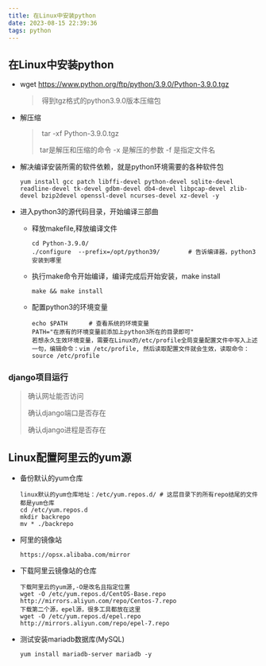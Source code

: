 ```yaml
---
title: 在Linux中安装python
date: 2023-08-15 22:39:36
tags: python
---
```


## 在Linux中安装python

- wget  https://www.python.org/ftp/python/3.9.0/Python-3.9.0.tgz

  > ​	得到tgz格式的python3.9.0版本压缩包

- 解压缩

  > ​	tar -xf Python-3.9.0.tgz
  >
  > tar是解压和压缩的命令	-x 是解压的参数	-f 是指定文件名

- 解决编译安装所需的软件依赖，就是python环境需要的各种软件包

  ```
  yum install gcc patch libffi-devel python-devel sqlite-devel readline-devel tk-devel gdbm-devel db4-devel libpcap-devel zlib-devel bzip2devel openssl-devel ncurses-devel xz-devel -y
  ```

- 进入python3的源代码目录，开始编译三部曲

  - 释放makefile,释放编译文件

    ```
    cd Python-3.9.0/
    ./configure  --prefix=/opt/python39/		# 告诉编译器，python3安装到哪里
    ```

  - 执行make命令开始编译，编译完成后开始安装，make install

    ```
    make && make install
    ```

  - 配置python3的环境变量

    ```
    echo $PATH		# 查看系统的环境变量
    PATH="在原有的环境变量前添加上python3所在的目录即可"
    若想永久生效环境变量，需要在Linux的/etc/profile全局变量配置文件中写入上述一句，编辑命令：vim /etc/profile, 然后读取配置文件就会生效，读取命令：source /etc/profile
    ```


### django项目运行

> 确认网址能否访问
>
> 确认django端口是否存在
>
> 确认django进程是否存在

## Linux配置阿里云的yum源

- 备份默认的yum仓库

  ```
  linux默认的yum仓库地址：/etc/yum.repos.d/	# 这层目录下的所有repo结尾的文件都是yum仓库
  cd /etc/yum.repos.d
  mkdir backrepo
  mv * ./backrepo
  ```

- 阿里的镜像站

  ```
  https://opsx.alibaba.com/mirror
  ```

- 下载阿里云镜像站的仓库

  ```
  下载阿里云的yum源,-O是改名且指定位置
  wget -O /etc/yum.repos.d/CentOS-Base.repo http://mirrors.aliyun.com/repo/Centos-7.repo
  下载第二个源，epel源，很多工具都放在这里
  wget -O /etc/yum.repos.d/epel.repo http://mirrors.aliyun.com/repo/epel-7.repo
  ```

- 测试安装mariadb数据库(MySQL)

  ```
  yum install mariadb-server mariadb -y
  ```

  